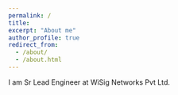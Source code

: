 ```yaml
---
permalink: /
title: 
excerpt: "About me"
author_profile: true
redirect_from: 
  - /about/
  - /about.html
---
```



I am Sr Lead Engineer at WiSig Networks Pvt Ltd. 